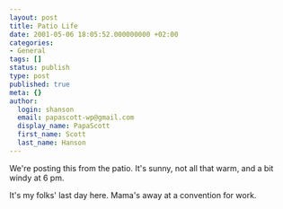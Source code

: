 ```yaml
---
layout: post
title: Patio Life
date: 2001-05-06 18:05:52.000000000 +02:00
categories:
- General
tags: []
status: publish
type: post
published: true
meta: {}
author:
  login: shanson
  email: papascott-wp@gmail.com
  display_name: PapaScott
  first_name: Scott
  last_name: Hanson
---
```

<p>We're posting this from the patio. It's sunny, not all that warm, and a bit windy at 6 pm.</p>
<p>It's my folks' last day here. Mama's away at a convention for work.</p>
